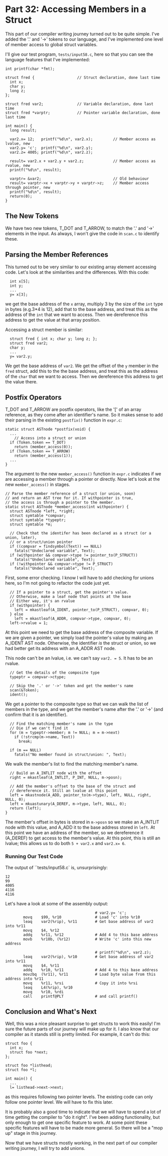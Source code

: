 # Part 32: Accessing Members in a Struct

This part of our compiler writing journey turned out to be quite simple. I've added
the '.' and '->' tokens to our language, and I've implemented one level of member
access to global struct variables.

I'll give our test program, `tests/input58.c`, here so that you can see the
language features that I've implemented:

```
int printf(char *fmt);

struct fred {                   // Struct declaration, done last time
  int x;
  char y;
  long z;
};

struct fred var2;               // Variable declaration, done last time
struct fred *varptr;            // Pointer variable declaration, done last time

int main() {
  long result;

  var2.x= 12;   printf("%d\n", var2.x);         // Member access as lvalue, new
  var2.y= 'c';  printf("%d\n", var2.y);
  var2.z= 4005; printf("%d\n", var2.z);

  result= var2.x + var2.y + var2.z;             // Member access as rvalue, new
  printf("%d\n", result);

  varptr= &var2;                                // Old behaviour
  result= varptr->x + varptr->y + varptr->z;    // Member access through pointer, new
  printf("%d\n", result);
  return(0);
}
```

## The New Tokens

We have two new tokens, T_DOT and T_ARROW, to match the '.' and '->' elements
in the input. As always, I won't give the code in `scan.c` to identify these.

## Parsing the Member References

This turned out to be very similar to our existing array element accessing code.
Let's look at the similarities and the differences. With this code:

```
  int x[5];
  int y;
  ...
  y= x[3];
```

we get the base address of the `x` array, multiply 3 by the size of the `int` type
in bytes (e.g.3*4 is 12), add that to the base address, and treat this as the
address of the `int` that we want to access. Then we dereference this address to
get the value at that array position.

Accessing a struct member is similar:

```
  struct fred { int x; char y; long z; };
  struct fred var2;
  char y;
  ...
  y= var2.y;
```

We get the base address of `var2`. We get the offset of the `y` member in the
`fred` struct, add this to the the base address, and treat this as the
address of the `char` that we want to access. Then we dereference this address to
get the value there.

## Postfix Operators

T_DOT and T_ARROW are postfix operators, like the '[' of an array reference, as they
come after an identifier's name. So it makes sense to add their parsing in the
existing `postfix()` function in `expr.c`:

```
static struct ASTnode *postfix(void) {
  ...
    // Access into a struct or union
  if (Token.token == T_DOT)
    return (member_access(0));
  if (Token.token == T_ARROW)
    return (member_access(1));
  ...
}
```

The argument to the new `member_access()` function in `expr.c` indicates if we
are accessing a member through a pointer or directly. Now let's look at the new
`member_access()` in stages.

```
// Parse the member reference of a struct (or union, soon)
// and return an AST tree for it. If withpointer is true,
// the access is through a pointer to the member.
static struct ASTnode *member_access(int withpointer) {
  struct ASTnode *left, *right;
  struct symtable *compvar;
  struct symtable *typeptr;
  struct symtable *m;

  // Check that the identifer has been declared as a struct (or a union, later),
  // or a struct/union pointer
  if ((compvar = findsymbol(Text)) == NULL)
    fatals("Undeclared variable", Text);
  if (withpointer && compvar->type != pointer_to(P_STRUCT))
    fatals("Undeclared variable", Text);
  if (!withpointer && compvar->type != P_STRUCT)
    fatals("Undeclared variable", Text);
```

First, some error checking. I know I will have to add checking for unions here, so
I'm not going to refactor the code just yet.

```
  // If a pointer to a struct, get the pointer's value.
  // Otherwise, make a leaf node that points at the base
  // Either way, it's an rvalue
  if (withpointer) {
    left = mkastleaf(A_IDENT, pointer_to(P_STRUCT), compvar, 0);
  } else
    left = mkastleaf(A_ADDR, compvar->type, compvar, 0);
  left->rvalue = 1;
```

At this point we need to get the base address of the composite variable. If we are
given a pointer, we simply load the pointer's value by making an A_IDENT AST node.
Otherwise, the identifier *is* the struct or union, so we had better get its address
with an A_ADDR AST node.

This node can't be an lvalue, i.e. we can't say `var2. = 5`. It has to be an rvalue.

```
  // Get the details of the composite type
  typeptr = compvar->ctype;

  // Skip the '.' or '->' token and get the member's name
  scan(&Token);
  ident();
```

We get a pointer to the composite type so that we can walk the list of members in the
type, and we get the member's name after the '.' or '->'
(and confirm that it is an identifier).

```
  // Find the matching member's name in the type
  // Die if we can't find it
  for (m = typeptr->member; m != NULL; m = m->next)
    if (!strcmp(m->name, Text))
      break;

  if (m == NULL)
    fatals("No member found in struct/union: ", Text);
```

We walk the member's list to find the matching member's name.

```
  // Build an A_INTLIT node with the offset
  right = mkastleaf(A_INTLIT, P_INT, NULL, m->posn);

  // Add the member's offset to the base of the struct and
  // dereference it. Still an lvalue at this point
  left = mkastnode(A_ADD, pointer_to(m->type), left, NULL, right, NULL, 0);
  left = mkuastunary(A_DEREF, m->type, left, NULL, 0);
  return (left);
}

```

The member's offset in bytes is stored in `m->posn` so we make an A_INTLIT node
with this value, and A_ADD it to the base address stored in `left`. At this
point we have an address of the member, so we dereference it (A_DEREF) to get access
to the member's value. At this point, this is still an lvalue; this allows us to do
both `5 + var2.x` and `var2.x= 6`.

### Running Our Test Code

The output of ``tests/input58.c` is, unsurprisingly:

```
12
99
4005
4116
4116
```

Let's have a look at some of the assembly output:

```
                                        # var2.y= 'c';
        movq    $99, %r10               # Load 'c' into %r10
        leaq    var2(%rip), %r11        # Get base address of var2 into %r11
        movq    $4, %r12                
        addq    %r11, %r12              # Add 4 to this base address
        movb    %r10b, (%r12)           # Write 'c' into this new address

                                        # printf("%d\n", var2.z);
        leaq    var2(%rip), %r10        # Get base address of var2 into %r11
        movq    $4, %r11
        addq    %r10, %r11              # Add 4 to this base address
        movzbq  (%r11), %r11            # Load byte value from this address into %r11
        movq    %r11, %rsi              # Copy it into %rsi
        leaq    L4(%rip), %r10
        movq    %r10, %rdi
        call    printf@PLT              # and call printf()
```

## Conclusion and What's Next

Well, this was a nice pleasant surprise to get structs to work this easily!
I'm sure the future parts of our journey will make up for it. I also know that
our compiler as it stands still is pretty limited. For example, it can't do this:

```
struct foo {
  int x;
  struct foo *next;
};

struct foo *listhead;
struct foo *l;

int main() {
  ...
  l= listhead->next->next;
```

as this requires following two pointer levels. The existing code can only follow
one pointer level. We will have to fix this later.

It is probably also a good time to indicate that we will have to spend a lot
of time getting the compiler to "do it right". I've been adding functionality,
but only enough to get one specific feature to work. At some point these specific
features will have to be made more general. So there will be a "mop up" stage 
in this journey.

Now that we have structs mostly working, in the next part of our compiler writing
journey, I will try to add unions.
